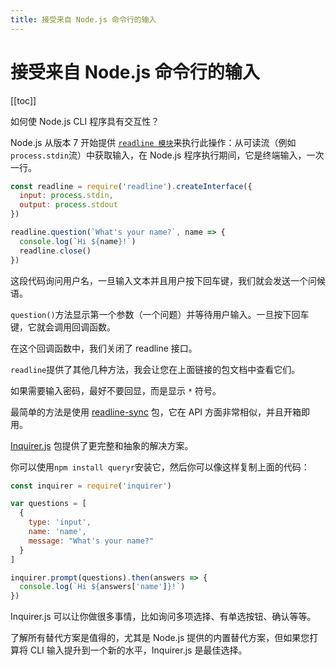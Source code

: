 ```yaml
---
title: 接受来自 Node.js 命令行的输入
---
```


# 接受来自 Node.js 命令行的输入

[[toc]]


如何使 Node.js CLI 程序具有交互性？

Node.js 从版本 7 开始提供 [``readline 模块``](https://nodejs.org/api/readline.html)来执行此操作：从可读流（例如`` process.stdin ``流）中获取输入，在 Node.js 程序执行期间，它是终端输入，一次一行。

```js
const readline = require('readline').createInterface({
  input: process.stdin,
  output: process.stdout
})

readline.question(`What's your name?`, name => {
  console.log(`Hi ${name}!`)
  readline.close()
})
```

这段代码询问用户名，一旦输入文本并且用户按下回车键，我们就会发送一个问候语。

`` question() ``方法显示第一个参数（一个问题）并等待用户输入。一旦按下回车键，它就会调用回调函数。

在这个回调函数中，我们关闭了 readline 接口。

`` readline ``提供了其他几种方法，我会让您在上面链接的包文档中查看它们。

如果需要输入密码，最好不要回显，而是显示 ``*`` 符号。

最简单的方法是使用 [readline-sync](https://www.npmjs.com/package/readline-sync) 包，它在 API 方面非常相似，并且开箱即用。

[Inquirer.js](https://github.com/SBoudrias/Inquirer.js) 包提供了更完整和抽象的解决方案。

你可以使用`` npm install queryr ``安装它，然后你可以像这样复制上面的代码：
```js
const inquirer = require('inquirer')

var questions = [
  {
    type: 'input',
    name: 'name',
    message: "What's your name?"
  }
]

inquirer.prompt(questions).then(answers => {
  console.log(`Hi ${answers['name']}!`)
})
```

Inquirer.js 可以让你做很多事情，比如询问多项选择、有单选按钮、确认等等。

了解所有替代方案是值得的，尤其是 Node.js 提供的内置替代方案，但如果您打算将 CLI 输入提升到一个新的水平，Inquirer.js 是最佳选择。